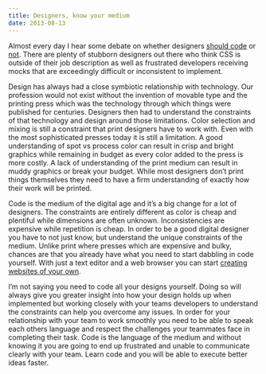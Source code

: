 ```yaml
---
title: Designers, know your medium
date: 2013-08-13
---
```


Almost every day I hear some debate on whether designers [should code](http://joshuaseiden.com/blog/2013/08/designers-shouldnt-code-is-the-wrong-answer-to-the-right-question/) or [not](http://www.waynegreenwood.com/unicorn-shmunicorn-be-a-pegasus/). There are plenty of stubborn designers out there who think CSS is outside of their job description as well as frustrated developers receiving mocks that are exceedingly difficult or inconsistent to implement.

Design has always had a close symbiotic relationship with technology. Our profession would not exist without the invention of movable type and the printing press which was the technology through which things were published for centuries. Designers then had to understand the constraints of that technology and design around those limitations. Color selection and mixing is still a constraint that print designers have to work with. Even with the most sophisticated presses today it is still a limitation. A good understanding of spot vs process color can result in crisp and bright graphics while remaining in budget as every color added to the press is more costly. A lack of understanding of the print medium can result in muddy graphics or break your budget. While most designers don’t print things themselves they need to have a firm understanding of exactly how their work will be printed.

Code is the medium of the digital age and it’s a big change for a lot of designers. The constraints are entirely different as color is cheap and plentiful while dimensions are often unknown. Inconsistencies are expensive while repetition is cheap. In order to be a good digital designer you have to not just know, but understand the unique constraints of the medium. Unlike print where presses which are expensive and bulky, chances are that you already have what you need to start dabbling in code yourself. With just a text editor and a web browser you can start [creating websites of your own](http://www.dontfeartheinternet.com/).

I’m not saying you need to code all your designs yourself. Doing so will always give you greater insight into how your design holds up when implemented but working closely with your teams developers to understand the constraints can help you overcome any issues. In order for your relationship with your team to work smoothly you need to be able to speak each others language and respect the challenges your teammates face in completing their task. Code is the language of the medium and without knowing it you are going to end up frustrated and unable to communicate clearly with your team. Learn code and you will be able to execute better ideas faster.